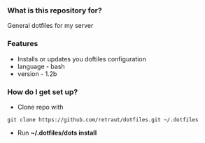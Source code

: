 ### What is this repository for? ###
General dotfiles for my server

### Features ###
* Installs or updates you doftiles configuration 
* language - bash
* version - 1.2b

### How do I get set up? ###
* Clone repo with 

```
git clone https://github.com/retraut/dotfiles.git ~/.dotfiles
```

* Run **~/.dotfiles/dots install**



